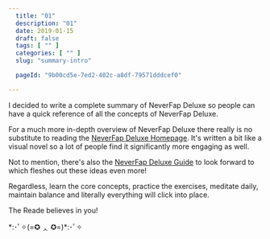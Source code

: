 ```yaml
---
  title: "01"
  description: "01"
  date: 2019-01-15
  draft: false
  tags: [ "" ]
  categories: [ "" ]
  slug: "summary-intro"

  pageId: "9b00cd5e-7ed2-402c-a8df-79571dddcef0"

---
```


I decided to write a complete summary of NeverFap Deluxe so people can have a quick reference of all the concepts of NeverFap Deluxe.

For a much more in-depth overview of NeverFap Deluxe there really is no substitute to reading the <a class="link" href="https://neverfapdeluxe.com/">NeverFap Deluxe Homepage</a>. It's written a bit like a visual novel so a lot of people find it significantly more engaging as well.

Not to mention, there's also the <a class="link" href="/guide">NeverFap Deluxe Guide</a> to look forward to which fleshes out these ideas even more!

Regardless, learn the core concepts, practice the exercises, meditate daily, maintain balance and literally everything will click into place.

The Reade believes in you! 

\*:･ﾟ✧(=✪ ᆺ ✪=)*:･ﾟ✧

<!-- 
Otherwise, you may also benefit from the <a class="link" href="https://neverfapdeluxe.com/seven-day-neverfap-deluxe-kickstarter">7 Day NeverFap Deluxe Kickstarter</a> which covers a lot of the high-level concepts of NeverFap Deluxe in a very broad way. -->
